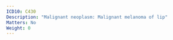 ```yaml
---
ICD10: C430
Description: "Malignant neoplasm: Malignant melanoma of lip"
Matters: No
Weight: 0
---
```


